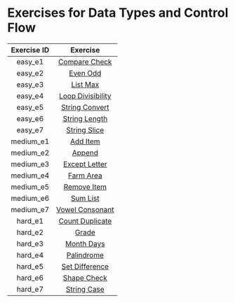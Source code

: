 # Exercises for Data Types and Control Flow
| **Exercise ID** | **Exercise** |
|:---------------:|:-------------------:|
| easy_e1 | [Compare Check](https://github.com/ByteAcademyCo/Introduction-And-Environment/tree/master/exercises/data_types_and_control_flow/1_compare_check) |
| easy_e2 | [Even Odd](https://github.com/ByteAcademyCo/Introduction-And-Environment/tree/master/exercises/data_types_and_control_flow/1_even_odd) |
| easy_e3 | [List Max](https://github.com/ByteAcademyCo/Introduction-And-Environment/tree/master/exercises/data_types_and_control_flow/1_list_max) |
| easy_e4 | [Loop Divisibility](https://github.com/ByteAcademyCo/Introduction-And-Environment/tree/master/exercises/data_types_and_control_flow/1_loop_divisibility) |
| easy_e5 | [String Convert](https://github.com/ByteAcademyCo/Introduction-And-Environment/tree/master/exercises/data_types_and_control_flow/1_string_convert) |
| easy_e6 | [String Length](https://github.com/ByteAcademyCo/Introduction-And-Environment/tree/master/exercises/data_types_and_control_flow/1_string_length) |
| easy_e7 | [String Slice](https://github.com/ByteAcademyCo/Introduction-And-Environment/tree/master/exercises/data_types_and_control_flow/1_string_slice) |
| medium_e1 | [Add Item](https://github.com/ByteAcademyCo/Introduction-And-Environment/tree/master/exercises/data_types_and_control_flow/2_add_item) |
| medium_e2 | [Append](https://github.com/ByteAcademyCo/Introduction-And-Environment/tree/master/exercises/data_types_and_control_flow/2_append) |
| medium_e3 | [Except Letter](https://github.com/ByteAcademyCo/Introduction-And-Environment/tree/master/exercises/data_types_and_control_flow/2_except_letter) |
| medium_e4 | [Farm Area](https://github.com/ByteAcademyCo/Introduction-And-Environment/tree/master/exercises/data_types_and_control_flow/2_farm_area) |
| medium_e5 | [Remove Item](https://github.com/ByteAcademyCo/Introduction-And-Environment/tree/master/exercises/data_types_and_control_flow/2_remove_item) |
| medium_e6 | [Sum List](https://github.com/ByteAcademyCo/Introduction-And-Environment/tree/master/exercises/data_types_and_control_flow/2_sum_list) |
| medium_e7 | [Vowel Consonant](https://github.com/ByteAcademyCo/Introduction-And-Environment/tree/master/exercises/data_types_and_control_flow/2_vowel_consonant) |
| hard_e1 | [Count Duplicate](https://github.com/ByteAcademyCo/Introduction-And-Environment/tree/master/exercises/data_types_and_control_flow/3_count_duplicate) |
| hard_e2 | [Grade](https://github.com/ByteAcademyCo/Introduction-And-Environment/tree/master/exercises/data_types_and_control_flow/3_grade) |
| hard_e3 | [Month Days](https://github.com/ByteAcademyCo/Introduction-And-Environment/tree/master/exercises/data_types_and_control_flow/3_month_days) |
| hard_e4 | [Palindrome](https://github.com/ByteAcademyCo/Introduction-And-Environment/tree/master/exercises/data_types_and_control_flow/3_palindrome) |
| hard_e5 | [Set Difference](https://github.com/ByteAcademyCo/Introduction-And-Environment/tree/master/exercises/data_types_and_control_flow/3_set_difference) |
| hard_e6 | [Shape Check](https://github.com/ByteAcademyCo/Introduction-And-Environment/tree/master/exercises/data_types_and_control_flow/3_shape_check) |
| hard_e7 | [String Case](https://github.com/ByteAcademyCo/Introduction-And-Environment/tree/master/exercises/data_types_and_control_flow/3_string_case) |
